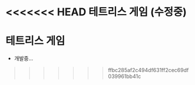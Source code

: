 <<<<<<< HEAD
테트리스 게임 (수정중)
=======
# 테트리스 게임
- 개발중...
>>>>>>> ffbc285af2c494df631ff2cec69df039961bb41c
